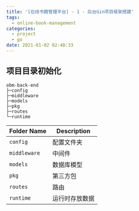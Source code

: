 ```yaml
---
title: '[在线书籍管理平台] - 1 - 后台Gin项目框架搭建'
tags:
  - online-book-management
categories:
  - project
  - go
date: 2021-01-02 02:48:33
---
```


## 项目目录初始化

```
obm-back-end
├─config
├─middleware
├─models
├─pkg
├─routes
└─runtime
```

| Folder Name  | Description    |
| ------------ | -------------- |
| `config`     | 配置文件夹     |
| `middleware` | 中间件         |
| `models`     | 数据库模型     |
| `pkg`        | 第三方包       |
| `routes`     | 路由           |
| `runtime`    | 运行时存放数据 |



